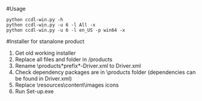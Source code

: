 #Usage

```
python ccdl-win.py -h
python ccdl-win.py -u 6 -l All -x
python ccdl-win.py -u 6 -l en_US -p win64 -x
```

#Installer for stanalone product

1. Get old working installer
2. Replace all files and folder in /products
3. Rename \products\*prefix*-Driver.xml to Driver.xml
4. Check dependency packages are in \products folder (dependencies can be found in Driver.xml)
5. Replace \resources\content\images icons
6. Run Set-up.exe
